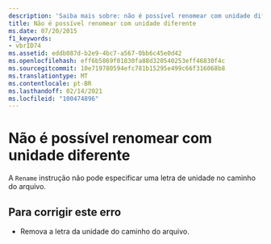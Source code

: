 ```yaml
---
description: 'Saiba mais sobre: não é possível renomear com unidade diferente'
title: Não é possível renomear com unidade diferente
ms.date: 07/20/2015
f1_keywords:
- vbrID74
ms.assetid: eddb087d-b2e9-4bc7-a567-0bb6c45e0d42
ms.openlocfilehash: eff6b5869f01830fa88d320540253eff46830f4c
ms.sourcegitcommit: 10e719780594efc781b15295e499c66f316068b8
ms.translationtype: MT
ms.contentlocale: pt-BR
ms.lasthandoff: 02/14/2021
ms.locfileid: "100474896"
---
```

# <a name="cannot-rename-with-different-drive"></a>Não é possível renomear com unidade diferente

A `Rename` instrução não pode especificar uma letra de unidade no caminho do arquivo.  
  
## <a name="to-correct-this-error"></a>Para corrigir este erro  
  
- Remova a letra da unidade do caminho do arquivo.
